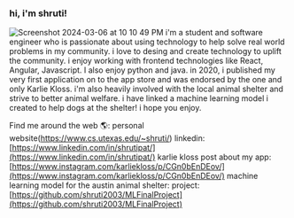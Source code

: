 ### hi, i'm shruti! 

![Screenshot 2024-03-06 at 10 10 49 PM](https://github.com/shruti2003/shruti2003/assets/60987296/a6e813ec-dda2-49bd-9e5f-3b4b3e37d75d)
i'm a student and software engineer who is passionate about using technology to help solve real world problems in my community. i love to desing and create technology to uplift the community. 
i enjoy working with frontend technologies like React, Angular, Javascript. I also enjoy python and java. in 2020, i published my very first application on to the app store and was endorsed by the one
and only Karlie Kloss. i'm also heavily involved with the local animal shelter and strive to better animal welfare. i have linked a machine learning model i created to help dogs at the shelter! i hope
you enjoy. 

Find me around the web 🌎:
personal website(https://www.cs.utexas.edu/~shruti/)
linkedin: [https://www.linkedin.com/in/shrutipat/](https://www.linkedin.com/in/shrutipat/)
karlie kloss post about my app: [https://www.instagram.com/karliekloss/p/CGn0bEnDEov/](https://www.instagram.com/karliekloss/p/CGn0bEnDEov/)
machine learning model for the austin animal shelter: project: [https://github.com/shruti2003/MLFinalProject](https://github.com/shruti2003/MLFinalProject)
